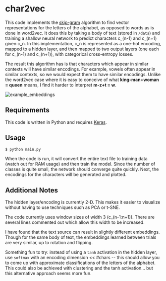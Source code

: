 # char2vec

This code implements the [skip-gram](https://papers.nips.cc/paper/5021-distributed-representations-of-words-and-phrases-and-their-compositionality.pdf) algorithm to find vector representations for the letters of the alphabet, as opposed to words as is done in word2vec.
It does this by taking a body of text (stored in `/data`) and training a shallow neural network to predict characters c_(n-1) and c_(n+1) given c_n. In this implementation, c_n is represented as a one-hot encoding, mapped to a hidden layer, and then mapped to two output layers (one each for c_(n-1) and c_(n+1)), with categorical cross-entropy losses.

The result this algorithm has is that characters which appear in similar contexts will have similar encodings. For example, vowels often appear in similar contexts, so we would expect them to have similar encodings. Unlike the word2vec case where it is easy to conceive of what **king-man+woman = queen** means, I find it harder to interpret **m-z+t = w**.

![example_embeddings](https://raw.github.com/tannerbohn/char2vec/master/tests/plot_brown_catLoss_4_with_spaces.png)

## Requirements

This code is written in Python and requires [Keras](https://keras.io/).

## Usage

```bash
$ python main.py
```

When the code is run, it will convert the entire text file to training data (watch out for RAM usage) and then train the model. Since the number of classes is quite small, the network should converge quite quickly. Next, the encodings for the characters will be generated and plotted.

## Additional Notes

The hidden layer/encoding is currently 2-D. This makes it easier to visualize without having to use techniques such as PCA or t-SNE.

The code currently uses window sizes of width 3 (c_(n-1:n+1)). There are several lines commented out which allow this width to be increased.

I have found that the text source can result in slightly different embeddings. Though for the same body of text, the embeddings learned between trials are very similar, up to rotation and flipping.

Something fun to try: instead of using a `tanh` activation in the hidden layer, use `softmax` with an encoding dimension << #chars -- this should allow you to come up with approximate classifications of the letters of the alphabet. This could also be achieved with clustering and the tanh activation... but this alternative approach seems more fun.
